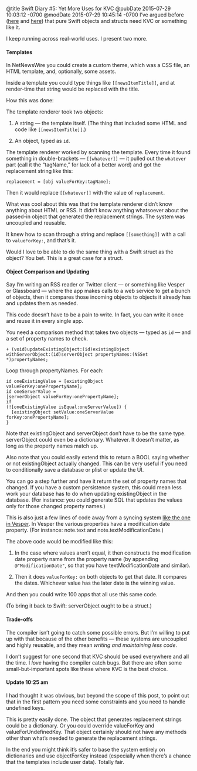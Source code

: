 @title Swift Diary #5: Yet More Uses for KVC
@pubDate 2015-07-29 10:03:12 -0700
@modDate 2015-07-29 10:45:14 -0700
I’ve argued before (<a href="http://inessential.com/2015/07/22/swift_diary_2_kvc">here</a> and <a href="http://inessential.com/2015/07/24/swift_diary_4_kvc_again">here</a>) that pure Swift objects and structs need KVC or something like it.

I keep running across real-world uses. I present two more.

#### Templates

In NetNewsWire you could create a custom theme, which was a CSS file, an HTML template, and, optionally, some assets.

Inside a template you could type things like <code>&#91;[newsItemTitle]&#93;</code>, and at render-time that string would be replaced with the title.

How this was done:

The template renderer took two objects:

1. A string — the template itself. (The thing that included some HTML and code like <code>&#91;[newsItemTitle]&#93;</code>.)

2. An object, typed as <code>id</code>.

The template renderer worked by scanning the template. Every time it found something in double-brackets — <code>&#91;[whatever]&#93;</code> — it pulled out the <code>whatever</code> part (call it the “tagName,” for lack of a better word) and got the replacement string like this:

<code>replacement = [obj valueForKey:tagName];</code>

Then it would replace <code>&#91;[whatever]&#93;</code> with the value of <code>replacement</code>.

What was cool about this was that the template renderer didn’t know anything about HTML or RSS. It didn’t know anything whatsoever about the passed-in object that generated the replacement strings. The system was uncoupled and reusable.

It knew how to scan through a string and replace <code>&#91;[something]&#93;</code> with a call to <code>valueForKey:</code>, and that’s it.

Would I love to be able to do the same thing with a Swift struct as the object? You bet. This is a great case for a struct.

#### Object Comparison and Updating

Say I’m writing an RSS reader or Twitter client — or something like Vesper or Glassboard — where the app makes calls to a web service to get a bunch of objects, then it compares those incoming objects to objects it already has and updates them as needed.

This code doesn’t have to be a pain to write. In fact, you can write it once and reuse it in every single app.

You need a comparison method that takes two objects — typed as <code>id</code> — and a set of property names to check.

<code>+ (void)updateExistingObject:&#8203;(id)existingObject withServerObject:&#8203;(id)serverObject propertyNames:(NSSet \*)propertyNames;</code>

Loop through propertyNames. For each:

<code>id oneExistingValue = [existingObject valueForKey:&#8203;onePropertyName];</code><br />
<code>id oneServerValue = [serverObject valueForKey:&#8203;onePropertyName];</code><br />
<code>if (![oneExistingValue isEqual:oneServerValue]) {</code><br />
<code>&nbsp;&nbsp;[existingObject setValue:oneServerValue forKey:&#8203;onePropertyName];</code><br />
<code>}</code>

Note that existingObject and serverObject don’t have to be the same type. serverObject could even be a dictionary. Whatever. It doesn’t matter, as long as the property names match up.

Also note that you could easily extend this to return a BOOL saying whether or not existingObject actually changed. This can be very useful if you need to conditionally save a database or plist or update the UI.

You can go a step further and have it return the set of property names that changed. If you have a custom persistence system, this could mean less work your database has to do when updating existingObject in the database. (For instance: you could generate SQL that updates the values only for those changed property names.)

This is also just a few lines of code away from a syncing system [like the one in Vesper](http://inessential.com/vespersyncdiary). In Vesper the various properties have a modification date property. (For instance: note.text and note.textModificationDate.)

The above code would be modified like this:

1. In the case where values aren’t equal, it then constructs the modification date property name from the property name (by appending <code>@"ModificationDate"</code>, so that you have textModificationDate and similar).

2. Then it does <code>valueForKey:</code> on both objects to get that date. It compares the dates. Whichever value has the later date is the winning value.

And then you could write 100 apps that all use this same code.

(To bring it back to Swift: serverObject ought to be a struct.)

#### Trade-offs

The compiler isn’t going to catch some possible errors. But I’m willing to put up with that because of the other benefits — these systems are uncoupled and highly reusable, and they mean <em>writing and maintaining less code</em>.

I don’t suggest for one second that KVC should be used everywhere and all the time. I <em>love</em> having the compiler catch bugs. But there are often some small-but-important spots like these where KVC is the best choice.

#### Update 10:25 am

I had thought it was obvious, but beyond the scope of this post, to point out that in the first pattern you need some constraints and you need to handle undefined keys.

This is pretty easily done. The object that generates replacement strings could be a dictionary. Or you could override valueForKey and valueForUndefinedKey. That object certainly should not have any methods other than what’s needed to generate the replacement strings.

In the end you might think it’s safer to base the system entirely on dictionaries and use objectForKey instead (especially when there’s a chance that the templates include user data). Totally fair.
